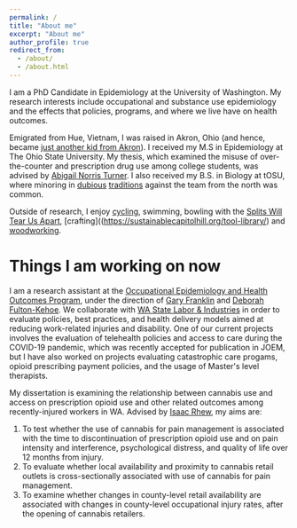 ```yaml
---
permalink: /
title: "About me"
excerpt: "About me"
author_profile: true
redirect_from: 
  - /about/
  - /about.html
---
```


I am a PhD Candidate in Epidemiology at the University of Washington. My research interests include occupational and substance use epidemiology and the effects that policies, programs, and where we live have on health outcomes. 

Emigrated from Hue, Vietnam, I was raised in Akron, Ohio (and hence, became [just another kid from Akron](https://www.cleveland.com/cavs/2016/06/lebron_james_im_just_a_kid_fro.html)). I received my M.S in Epidemiology at The Ohio State University. My thesis, which examined the misuse of over-the-counter and prescription drug use among college students, was advised by [Abigail Norris Turner](https://medicine.osu.edu/find-faculty/clinical/internal-medicine/abigail-norris-turner-phd). I also received my B.S. in Biology at tOSU, where minoring in [dubious](https://bleacherreport.com/articles/1882751-the-craziest-tradition-in-college-football-is-osus-mirror-lake-jump) [traditions](https://bleacherreport.com/crossing-out-ms-traditionagainist) against the team from the north was common. 

Outside of research, I enjoy [cycling](https://www.northstarcycling.org/), swimming, bowling with the [Splits Will Tear Us Apart](https://www.bowlero.com/location/garage), [crafting]((https://sustainablecapitolhill.org/tool-library/) and [woodworking](https://lettvi.github.io/files/chessboard.pdf).

Things I am working on now
======
I am a research assistant at the [Occupational Epidemiology and Health Outcomes Program](https://deohs.washington.edu/occepi/occupational-epidemiology-and-health-outcomes-program), under the direction of [Gary Franklin](https://deohs.washington.edu/faculty/gary-m-franklin) and [Deborah Fulton-Kehoe](http://depts.washington.edu/hservphd/articles/1732). We collaborate with [WA State Labor & Industries](https://www.lni.wa.gov/) in order to evaluate policies, best practices, and health delivery models aimed at reducing work-related injuries and disability. One of our current projects involves the evaluation of telehealth policies and access to care during the COVID-19 pandemic, which was recently accepted for publication in JOEM, but I have also worked on projects evaluating catastrophic care progams, opioid prescribing payment policies, and the usage of Master's level therapists. 

My dissertation is examining the relationship between cannabis use and access on prescription opioid use and other related outcomes among recently-injured workers in WA. Advised by [Isaac Rhew](https://epi.washington.edu/faculty/rhew-isaac/), my aims are: 
1. To test whether the use of cannabis for pain management is associated with the time to discontinuation of prescription opioid use and on pain intensity and interference, psychological distress, and quality of life over 12 months from injury. 
2. To evaluate whether local availability and proximity to cannabis retail outlets is cross-sectionally associated with use of cannabis for pain management.
3. To examine whether changes in county-level retail availability are associated with changes in county-level occupational injury rates, after the opening of cannabis retailers.
